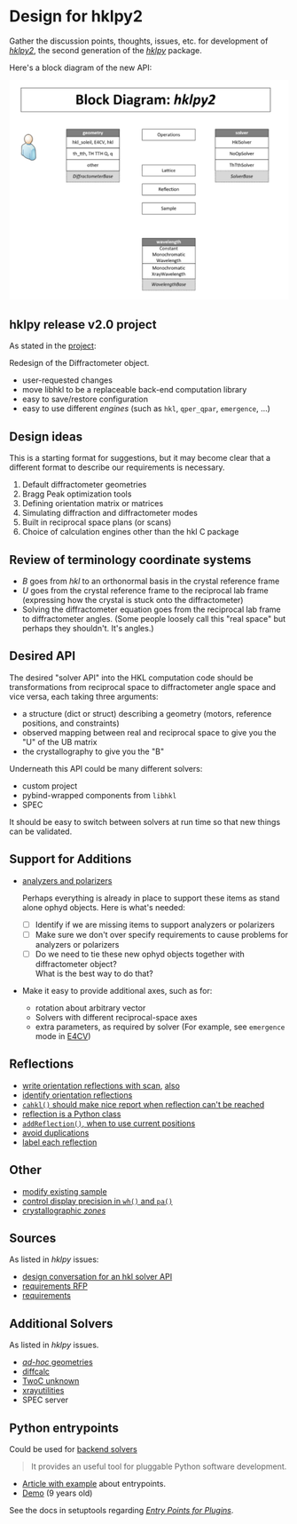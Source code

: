 # Design for hklpy2

Gather the discussion points, thoughts, issues, etc. for development of
[*hklpy2*](https://github.com/prjemian/hklpy2), the second generation of
the [*hklpy*](https://github.com/bluesky/hklpy) package.

Here's a block diagram of the new API:

![Block Diagram](./_static/hklpy2-block-diagram.png)

## hklpy release v2.0 project

As stated in the [project](https://github.com/orgs/bluesky/projects/4/settings):

Redesign of the Diffractometer object.

- user-requested changes
- move libhkl to be a replaceable back-end computation library
- easy to save/restore configuration
- easy to use different *engines* (such as `hkl`, `qper_qpar`, `emergence`, ...)

## Design ideas

This is a starting format for suggestions, but it may become clear that a different format to describe our requirements is necessary.

1. Default diffractometer geometries
1. Bragg Peak optimization tools
1. Defining orientation matrix or matrices
1. Simulating diffraction and diffractometer modes
1. Built in reciprocal space plans (or scans)
1. Choice of calculation engines other than the hkl C package

## Review of terminology coordinate systems

- $B$ goes from *hkl* to an orthonormal basis in the crystal reference frame
- $U$ goes from the crystal reference frame to the reciprocal lab frame (expressing how the crystal is stuck onto the diffractometer)
- Solving the diffractometer equation goes from the reciprocal lab frame to diffractometer angles. (Some people loosely call this "real space" but perhaps they shouldn't. It's angles.)

## Desired API

The desired "solver API" into the HKL computation code should be transformations 
from reciprocal space to diffractometer angle space and vice versa, each taking
three arguments:

- a structure (dict or struct) describing a geometry (motors, reference positions, and constraints)
- observed mapping between real and reciprocal space to give you the "U" of the UB matrix
- the crystallography to give you the "B"

Underneath this API could be many different solvers:

- custom project
- pybind-wrapped components from `libhkl`
- SPEC

It should be easy to switch between solvers at run time so that new things can be validated.

## Support for Additions

- [analyzers and polarizers](https://github.com/bluesky/hklpy/issues/92)

  Perhaps everything is already in place to support these items as stand alone
  ophyd objects. Here is what's needed:

  - [ ] Identify if we are missing items to support analyzers or polarizers
  - [ ] Make sure we don't over specify requirements to cause problems for analyzers or polarizers
  - [ ] Do we need to tie these new ophyd objects together with diffractometer object?  
          What is the best way to do that?

- Make it easy to provide additional axes, such as for:
  - rotation about arbitrary vector
  - Solvers with different reciprocal-space axes
  - extra parameters, as required by solver
    (For example, see `emergence` mode in
    [E4CV](https://blueskyproject.io/hklpy/geometry_tables.html#geometry-e4cv))

## Reflections

- [write orientation reflections with scan](https://github.com/bluesky/hklpy/issues/158), 
  [also](https://github.com/bluesky/hklpy/issues/247)
- [identify orientation reflections](https://github.com/bluesky/hklpy/issues/176)
- [`cahkl()` should make nice report when reflection can't be reached](https://github.com/bluesky/hklpy/issues/178)
- [reflection is a Python class](https://github.com/bluesky/hklpy/issues/189)
- [`addReflection()`, when to use current positions](https://github.com/bluesky/hklpy/issues/219)
- [avoid duplications](https://github.com/bluesky/hklpy/issues/248)
- [label each reflection](https://github.com/bluesky/hklpy/issues/293)

## Other

- [modify existing sample](https://github.com/bluesky/hklpy/issues/157)
- [control display precision in `wh()` and `pa()`](https://github.com/bluesky/hklpy/issues/179)
- [crystallographic *zones*](https://github.com/bluesky/hklpy/issues/291)

## Sources

As listed in *hklpy* issues:

- [design conversation for an hkl solver API](https://github.com/bluesky/hklpy/issues/14)
- [requirements RFP](https://github.com/bluesky/hklpy/issues/47)
- [requirements](https://docs.google.com/document/d/1QHNc1usAH3DoIHvtqVJTmHI0Q5lbwC4zimRLurOGiWE/edit)

## Additional Solvers

As listed in *hklpy* issues.

- [*ad-hoc* geometries](https://github.com/bluesky/hklpy/issues/244)
- [diffcalc](https://github.com/bluesky/hklpy/issues/163)
- [TwoC unknown](https://github.com/bluesky/hklpy/issues/165)
- [xrayutilities](https://github.com/bluesky/hklpy/issues/162)
- SPEC server

## Python entrypoints

Could be used for [backend solvers](https://github.com/bluesky/hklpy/issues/161)

> It provides an useful tool for pluggable Python software development.

- [Article with example](https://stackoverflow.com/a/9615473/1046449) about entrypoints.
- [Demo](https://github.com/RichardBronosky/entrypoint_demo) (9 years old)

See the docs in setuptools regarding [*Entry Points for
Plugins*](https://setuptools.pypa.io/en/latest/userguide/entry_point.html#entry-points-for-plugins).
